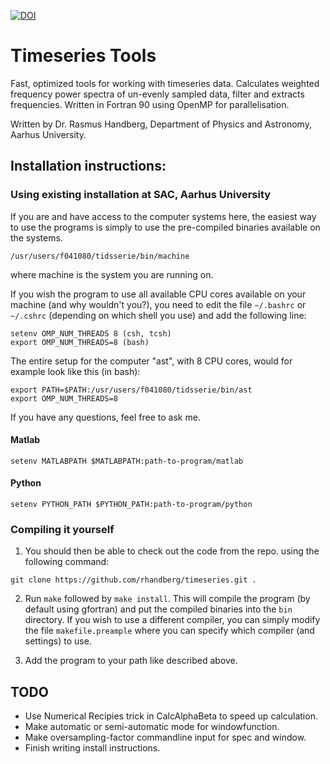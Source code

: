 [![DOI](https://zenodo.org/badge/85336350.svg)](https://zenodo.org/badge/latestdoi/85336350)
# Timeseries Tools
Fast, optimized tools for working with timeseries data. Calculates weighted frequency power spectra of un-evenly sampled data, filter and extracts frequencies. Written in Fortran 90 using OpenMP for parallelisation.

Written by Dr. Rasmus Handberg, Department of Physics and Astronomy, Aarhus University.


## Installation instructions:

### Using existing installation at SAC, Aarhus University

If you are and have access to the computer systems here, the easiest way to use the programs is simply to use the pre-compiled binaries available on the systems.
```
/usr/users/f041080/tidsserie/bin/machine
```
where machine is the system you are running on.

If you wish the program to use all available CPU cores available on your machine (and why wouldn't you?), you need to edit the file `~/.bashrc` or `~/.cshrc` (depending on which shell you use) and add the following line:
```
setenv OMP_NUM_THREADS 8 (csh, tcsh)
export OMP_NUM_THREADS=8 (bash)
```
The entire setup for the computer "ast", with 8 CPU cores, would for example look like this (in bash):
```
export PATH=$PATH:/usr/users/f041080/tidsserie/bin/ast
export OMP_NUM_THREADS=8
```
If you have any questions, feel free to ask me.


#### Matlab
```
setenv MATLABPATH $MATLABPATH:path-to-program/matlab
```

#### Python
```
setenv PYTHON_PATH $PYTHON_PATH:path-to-program/python
```

### Compiling it yourself

1. You should then be able to check out the code from the repo. using the following command:
```
git clone https://github.com/rhandberg/timeseries.git .
```

2. Run `make` followed by `make install`.
This will compile the program (by default using gfortran) and put the compiled binaries into the `bin` directory. If you wish to use a different compiler, you can simply modify the file `makefile.preample` where you can specify which compiler (and settings) to use.

3. Add the program to your path like described above.

## TODO
* Use Numerical Recipies trick in CalcAlphaBeta to speed up calculation.
* Make automatic or semi-automatic mode for windowfunction.
* Make oversampling-factor commandline input for spec and window.
* Finish writing install instructions.
